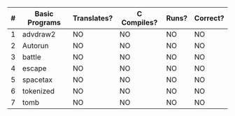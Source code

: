 |  #  |   Basic Programs     | Translates? | C Compiles? | Runs? | Correct? |
|-----|----------------------|-------------|-------------|-------|----------|
|   1 | advdraw2             |      NO     |      NO     |   NO  |     NO   |
|   2 | Autorun              |      NO     |      NO     |   NO  |     NO   |
|   3 | battle               |      NO     |      NO     |   NO  |     NO   |
|   4 | escape               |      NO     |      NO     |   NO  |     NO   |
|   5 | spacetax             |      NO     |      NO     |   NO  |     NO   |
|   6 | tokenized            |      NO     |      NO     |   NO  |     NO   |
|   7 | tomb                 |      NO     |      NO     |   NO  |     NO   |
